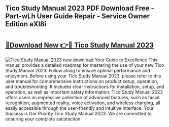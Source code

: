 ## Tico Study Manual 2023 PDF Download Free - Part-wLh User Guide Repair - Service Owner Edition aXI8i

# <h2><a href="http://bc39876.oget.top/?id=Tico+Study+Manual+2023">🔗Download New 👉🔴 Tico Study Manual 2023</a></h2>

[![Tico Study Manual 2023 new download](https://i.imgur.com/5g1atiW.png)](http://bc39876.oget.top/?id=Tico+Study+Manual+2023)
Your Guide to Excellence This manual provides a detailed roadmap for mastering the use of your new Tico Study Manual 2023. Follow along to ensure optimal performance and enjoyment. Before using your Tico Study Manual 2023, please refer to this user manual for comprehensive instructions on product setup, operation, and troubleshooting. It includes clear instructions for installation, setup, and operation, as well as important safety information. Tico Study Manual 2023 offers users an impressive collection of advanced features, such as facial recognition, augmented reality, voice activation, and wireless charging, all easily accessible through the user-friendly and intuitive interface. Your Success is Our Priority Tico Study Manual 2023. We are committed to ensuring your complete satisfaction.
